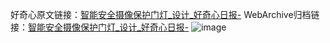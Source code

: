 好奇心原文链接：[智能安全摄像保护门灯_设计_好奇心日报-](https://www.qdaily.com/articles/3069.html)
WebArchive归档链接：[智能安全摄像保护门灯_设计_好奇心日报-](http://web.archive.org/web/20190623151507/https://www.qdaily.com/articles/3069.html)
![image](http://ww3.sinaimg.cn/large/007d5XDply1g3v6n2zhcmj30u02zj4fu)